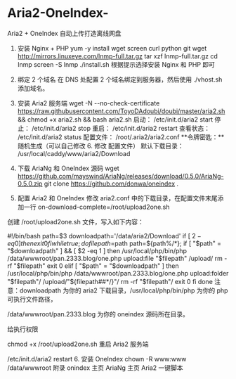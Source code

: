 # Aria2-OneIndex-
Aria2 + OneIndex 自动上传打造离线网盘
1. 安装 Nginx + PHP
yum -y install wget screen curl python git
wget http://mirrors.linuxeye.com/lnmp-full.tar.gz
tar xzf lnmp-full.tar.gz
cd lnmp
screen -S lnmp
./install.sh
根据提示选择安装 Nginx 和 PHP 即可

2. 绑定 2 个域名
在 DNS 处配置 2 个域名绑定到服务器，然后使用 ./vhost.sh 添加域名。

3. 安装 Aria2 服务端
wget -N --no-check-certificate https://raw.githubusercontent.com/ToyoDAdoubi/doubi/master/aria2.sh && chmod +x aria2.sh && bash aria2.sh
启动： /etc/init.d/aria2 start
停止： /etc/init.d/aria2 stop
重启： /etc/init.d/aria2 restart
查看状态： /etc/init.d/aria2 status
配置文件： /root/.aria2/aria2.conf
**令牌密匙：**随机生成（可以自己修改 6. 修改 配置文件）
默认下载目录： /usr/local/caddy/www/aria2/Download
4. 下载 AriaNg 和 OneIndex 源码
wget https://github.com/mayswind/AriaNg/releases/download/0.5.0/AriaNg-0.5.0.zip
git clone https://github.com/donwa/oneindex .
5. 配置 Aria2 和 OneIndex
修改 aria2.conf 中的下载目录，在配置文件末尾添加一行 on-download-complete=/root/upload2one.sh

创建 /root/upload2one.sh 文件，写入如下内容：

#!/bin/bash
path=$3
downloadpath='/data/aria2/Download'
if [ $2 -eq 0 ]
  then
    exit 0
fi
while true; do
filepath=$path
path=${path%/*};
if [ "$path" = "$downloadpath" ] && [ $2 -eq 1 ]
    then
      /usr/local/php/bin/php /data/wwwroot/pan.2333.blog/one.php upload:file "$filepath" /upload/
    rm -rf "$filepath"
    exit 0
elif [ "$path" = "$downloadpath" ]
    then
      /usr/local/php/bin/php /data/wwwroot/pan.2333.blog/one.php upload:folder "$filepath"/ /upload/"${filepath##*/}"/
    rm -rf "$filepath"/
    exit 0
fi
done
注意：downloadpath 为你的 aria2 下载目录，/usr/local/php/bin/php 为你的 php 可执行文件路径，

/data/wwwroot/pan.2333.blog 为你的 oneindex 源码所在目录。

给执行权限

chmod +x /root/upload2one.sh
重启 Aria2 服务端

/etc/init.d/aria2 restart
6. 安装 OneIndex
chown -R www:www /data/wwwroot
附录
onindex 主页
AriaNg 主页
Aria2 一键脚本
